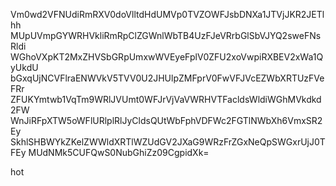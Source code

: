 Vm0wd2VFNUdiRmRXV0doVlltdHdUMVp0TVZOWFJsbDNXa1JTVjJKR2JETlhh
MUpUVmpGYWRHVkliRmRpClZGWnlWbTB4UzFJeVRrbGlSbVJYQ2sweFNsRldi
WGhoVXpKT2MxZHVSbGRpUmxwWVEyeFplV0ZFU2xoVwpiRXBEV2xWa1QyUkdU
bGxqUjNCVFlraENWVkV5TVV0U2JHUlpZMFprV0FwVFJVcEZWbXRTUzFVeFRr
ZFUKYmtwb1VqTm9WRlJVUmt0WFJrVjVaVWRHVTFacldsWldiWGhMVkdkd2FW
WnJiRFpXTW5oWFlURlplRlJyCldsQUtWbFphVDFWc2FGTlNWbXh6VmxSR2Ey
SkhlSHBWYkZKelZWWldXRTlWZUdGV2JXaG9WRzFrZGxNeQpSWGxrUjJ0TFEy
MUdNMk5CUFQwS0NubGhiZz09CgpidXk=

hot